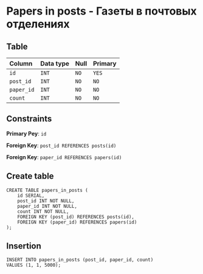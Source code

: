 # Papers in posts - Газеты в почтовых отделенияx

## Table

|Column     |Data type |Null|Primary|
|:----------|:---------|:---|:------|
|`id`       |`INT`     |`NO`|`YES`  |
|`post_id`  |`INT`     |`NO`|`NO`   |
|`paper_id` |`INT`     |`NO`|`NO`   |
|`count`    |`INT`     |`NO`|`NO`   |

## Constraints

**Primary Pey**: `id`

**Foreign Key**: `post_id REFERENCES posts(id)`

**Foreign Key**: `paper_id REFERENCES papers(id)`

## Create table

```
CREATE TABLE papers_in_posts (
    id SERIAL,
    post_id INT NOT NULL,
    paper_id INT NOT NULL,
    count INT NOT NULL,
    FOREIGN KEY (post_id) REFERENCES posts(id),
    FOREIGN KEY (paper_id) REFERENCES papers(id)
);
```

## Insertion

```
INSERT INTO papers_in_posts (post_id, paper_id, count)
VALUES (1, 1, 5000);
```
